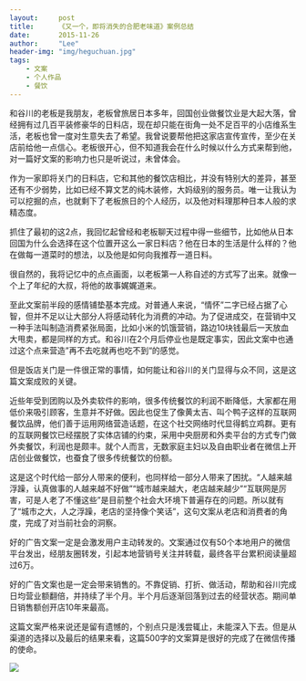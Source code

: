 ```yaml
---
layout:     post
title:      《又一个，即将消失的合肥老味道》案例总结
date:       2015-11-26
author:     "Lee"
header-img: "img/heguchuan.jpg"
tags:
    - 文案
    - 个人作品
    - 餐饮
---
```


和谷川的老板是我朋友，老板曾旅居日本多年，回国创业做餐饮业是大起大落，曾经拥有过几百平装修豪华的日料店，现在却只能在街角一处不足百平的小店维系生活，老板也曾一度对生意失去了希望。我曾说要帮他把这家店宣传宣传，至少在关店前给他一点信心。老板很开心，但不知道我会在什么时候以什么方式来帮到他，对一篇好文案的影响力也只是听说过，未曾体会。

作为一家即将关门的日料店，它和其他的餐饮店相比，并没有特别大的差异，甚至还有不少弱势，比如已经不算文艺的纯木装修，大妈级别的服务员。唯一让我认为可以挖掘的点，也就剩下了老板旅日的个人经历，以及他对料理那种日本人般的求精态度。

抓住了最初的这2点，我回忆起曾经和老板聊天过程中得一些细节，比如他从日本回国为什么会选择在这个位置开这么一家日料店？他在日本的生活是什么样的？他在做每一道菜时的想法，以及他是如何向我推荐一道日料。

很自然的，我将记忆中的点点画面，以老板第一人称自述的方式写了出来。就像一个上了年纪的大叔，将他的故事娓娓道来。

至此文案前半段的感情铺垫基本完成。对普通人来说，“情怀”二字已经占据了心智，但并不足以让大部分人将感动转化为消费的冲动。为了促进成交，在营销中又一种手法叫制造消费紧张局面，比如小米的饥饿营销，路边10块钱最后一天放血大甩卖，都是同样的方式。和谷川在2个月后停业也是既定事实，因此文案中也通过这个点来营造”再不去吃就再也吃不到“的感觉。

但是饭店关门是一件很正常的事情，如何能让和谷川的关门显得与众不同，这是这篇文案成败的关键。

近些年受到团购以及外卖软件的影响，很多传统餐饮的利润不断降低，大家都在用低价来吸引顾客，生意并不好做。因此也促生了像黄太吉、叫个鸭子这样的互联网餐饮品牌，他们善于运用网络营造话题，在这个社交网络时代显得鹤立鸡群。更有的互联网餐饮已经摆脱了实体店铺的约束，采用中央厨房和外卖平台的方式专门做外卖餐饮，利润也是颇丰。就个人而言，无数家庭主妇以及自由职业者在微信上开店创业做餐饮，也蚕食了很多传统餐饮的份额。

这是这个时代给一部分人带来的便利，也同样给一部分人带来了困扰。“人越来越浮躁，认真做事的人越来越不好做”“城市越来越大，老店越来越少”“互联网是厉害，可是人老了不懂这些”是目前整个社会大环境下普遍存在的问题。所以就有了“城市之大，人之浮躁，老店的坚持像个笑话”，这句文案从老店和消费者的角度，完成了对当前社会的洞察。

好的广告文案一定是会激发用户主动转发的。文案通过仅有50个本地用户的微信平台发出，经朋友圈转发，引起本地营销号关注并转载，最终各平台累积阅读量超过6万。

好的广告文案也是一定会带来销售的。不靠促销、打折、做活动，帮助和谷川完成日均营业额翻倍，并持续了半个月。半个月后逐渐回落到过去的经营状态。期间单日销售额创开店10年来最高。

这篇文案严格来说还是留有遗憾的，个别点只是浅尝辄止，未能深入下去。但是从渠道的选择以及最后的结果来看，这篇500字的文案算是很好的完成了在微信传播的使命。

![](http://7xo8he.com1.z0.glb.clouddn.com/Artboard%201.jpg)